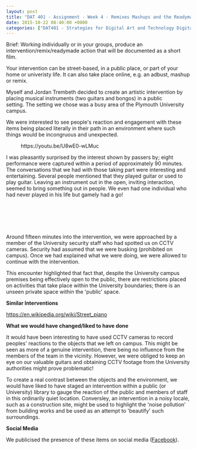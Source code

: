 ```yaml
---
layout: post
title: "DAT 401 - Assignment - Week 4 - Remixes Mashups and the Readymade"
date: 2015-10-22 08:40:00 +0000
categories: ["DAT401 - Strategies for Digital Art and Technology Digital Art and Technology"]
---
```


Brief: Working individually or in your groups, produce an intervention/remix/readymade action that will be documented as a short film.

Your intervention can be street-based, in a public place, or part of your home or univeristy life. It can also take place online, e.g. an adbust, mashup or remix.

Myself and Jordan Trembeth decided to create an artistic intervention by placing musical instruments (two guitars and bongos) in a public setting.&nbsp;The setting we chose was a busy area of the Plymouth University campus.

We were interested to see people's reaction and engagement with&nbsp;these items being placed literally in their path in an environment where such things would be incongruous and unexpected.

<figure class="wp-block-embed is-type-video is-provider-youtube wp-block-embed-youtube wp-embed-aspect-16-9 wp-has-aspect-ratio"><div class="wp-block-embed__wrapper">
https://youtu.be/U8wE0-wLMuc
</div></figure>

I was pleasantly surprised by the interest shown by passers by; eight performance were captured within a period of approximately 90 minutes. The conversations that we had with those taking part were interesting and entertaining. Several people mentioned that they played guitar or used to play guitar. Leaving an instrument out in the open, inviting interaction, seemed to bring something out in people. We even had one individual who had never played in his life but gamely had a go!

<figure class="wp-block-gallery has-nested-images columns-3 is-cropped"><figure class="wp-block-image size-large"><a href="{{ site.baseurl }}/wp-content/uploads/2015/10/dsc0073_small_22219352209_o-e1670575983810.jpg"><img src="https://www.circleseven.co.uk/wp-content/uploads/2015/10/dsc0073_small_22219352209_o-681x1024.jpg" alt="" class="wp-image-196"/></a></figure>

<figure class="wp-block-image size-large"><a href="{{ site.baseurl }}/wp-content/uploads/2022/12/dsc0034_small_22219376919_o.jpg"><img src="https://www.circleseven.co.uk/wp-content/uploads/2022/12/dsc0034_small_22219376919_o-681x1024.jpg" alt="" class="wp-image-192"/></a></figure>

<figure class="wp-block-image size-large"><a href="{{ site.baseurl }}/wp-content/uploads/2022/12/dsc0076_small_22219348019_o.jpg"><img src="https://www.circleseven.co.uk/wp-content/uploads/2022/12/dsc0076_small_22219348019_o-681x1024.jpg" alt="" class="wp-image-193"/></a></figure>

<figure class="wp-block-image size-large"><a href="{{ site.baseurl }}/wp-content/uploads/2022/12/dsc0051_small_22218215120_o.jpg"><img src="https://www.circleseven.co.uk/wp-content/uploads/2022/12/dsc0051_small_22218215120_o-681x1024.jpg" alt="" class="wp-image-191"/></a></figure>

<figure class="wp-block-image size-large"><a href="{{ site.baseurl }}/wp-content/uploads/2022/12/dsc0064_small_22218473658_o.jpg"><img src="https://www.circleseven.co.uk/wp-content/uploads/2022/12/dsc0064_small_22218473658_o-681x1024.jpg" alt="" class="wp-image-190"/></a></figure>

<figure class="wp-block-image size-large"><a href="{{ site.baseurl }}/wp-content/uploads/2022/12/dsc0032_small_22218229290_o.jpg"><img src="https://www.circleseven.co.uk/wp-content/uploads/2022/12/dsc0032_small_22218229290_o-681x1024.jpg" alt="" class="wp-image-189"/></a></figure>
</figure>

Around fifteen minutes into the intervention, we were approached by a member of the University security staff who had spotted us on CCTV cameras. Security&nbsp;had assumed that we were busking (prohibited on campus). Once we had explained what we were doing, we were allowed to continue with the intervention.

This encounter highlighted that fact that, despite the University campus premises being effectively open to the public, there are restrictions placed on activities that take place within the University boundaries; there is an unseen private space within the 'public' space.

**Similar Interventions**

<p><a href="https://en.wikipedia.org/wiki/Street_piano" target="_blank" rel="noreferrer noopener">https://en.wikipedia.org/wiki/Street_piano</a></p>

**What we would have changed/liked to have done**

It would have been interesting to have used CCTV cameras to record peoples' reactions to the objects that we left on campus. This might be seen as more of a genuine intervention, there being no influence from the members of the team in the vicinity. However, we were obliged to keep an eye on our valuable guitars and obtaining CCTV footage from the University authorities might prove problematic!

To create a real contrast between the objects and the environment, we would have liked to have staged an intervention within a public (or University) library to gauge the reaction of the public and members of staff in this ordinarily quiet location. Conversley, an intervention in a noisy locale, such as a construction site, might be used to highlight the 'noise pollution' from building works and be used as an attempt to 'beautify' such surroundings.

**Social Media**

<p>We publicised the presence of these items on social media (<a href="https://www.facebook.com/groups/expressyourselfplymouth/">Facebook</a>).</p>
